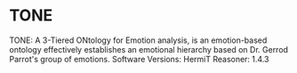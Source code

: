 # TONE 
TONE: A 3-Tiered ONtology for Emotion analysis, is an emotion-based ontology effectively establishes an emotional hierarchy based on Dr. Gerrod Parrot's group of emotions.
Software Versions:
HermiT Reasoner: 1.4.3
